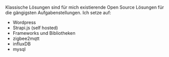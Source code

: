 Klassische Lösungen sind für mich existierende Open Source Lösungen für die gängigsten Aufgabenstellungen.
Ich setze auf:

- Wordpress
- Strapi.js (self hosted)
- Frameworks und Bibliotheken
- zigbee2mqtt
- influxDB
- mysql



